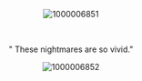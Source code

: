 

 <p align="center"


![1000006851](https://github.com/user-attachments/assets/bfff2fb4-c65d-43c8-8938-41b102d3acbe)


 <p align="center"
  


‎ ‎ ‎ ‎ ‎ ‎ 
 <p align="center"

" These nightmares are so vivid."

 <p align="center"


![1000006852](https://github.com/user-attachments/assets/bb4a4fbe-f735-42f2-bfb5-04197bc1529c)
